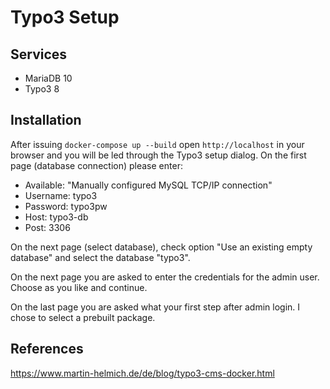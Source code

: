 # Typo3 Setup

## Services

- MariaDB 10
- Typo3 8

## Installation

After issuing `docker-compose up --build` open `http://localhost` in your browser and you will be led through the Typo3 setup dialog.
On the first page (database connection) please enter:
- Available: "Manually configured  MySQL TCP/IP connection"
- Username: typo3
- Password: typo3pw
- Host: typo3-db
- Post: 3306

On the next page (select database), check option "Use an existing empty database" and select the database "typo3".

On the next page you are asked to enter the credentials for the admin user. Choose as you like and continue.

On the last page you are asked what your first step after admin login. I chose to select a prebuilt package.

## References

https://www.martin-helmich.de/de/blog/typo3-cms-docker.html
